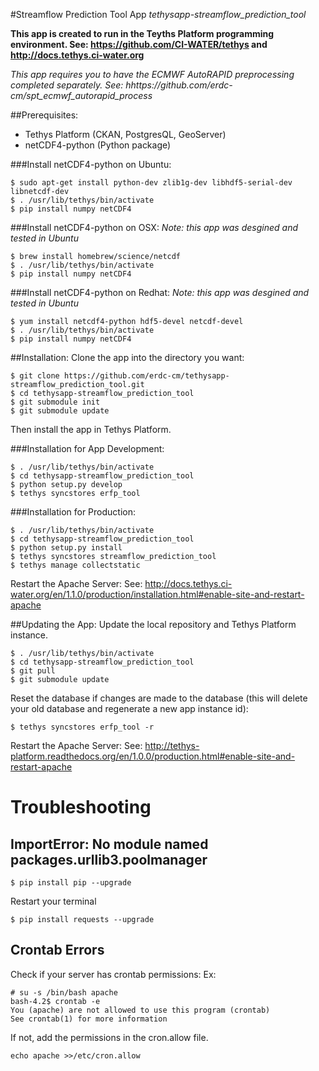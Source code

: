 #Streamflow Prediction Tool App
*tethysapp-streamflow_prediction_tool*

**This app is created to run in the Teyths Platform programming environment.
See: https://github.com/CI-WATER/tethys and http://docs.tethys.ci-water.org**

*This app requires you to have the ECMWF AutoRAPID preprocessing completed 
separately. See: hhttps://github.com/erdc-cm/spt_ecmwf_autorapid_process*

##Prerequisites:
- Tethys Platform (CKAN, PostgresQL, GeoServer)
- netCDF4-python (Python package)

###Install netCDF4-python on Ubuntu:
```
$ sudo apt-get install python-dev zlib1g-dev libhdf5-serial-dev libnetcdf-dev
$ . /usr/lib/tethys/bin/activate
$ pip install numpy netCDF4
```
###Install netCDF4-python on OSX:
*Note: this app was desgined and tested in Ubuntu*
```
$ brew install homebrew/science/netcdf
$ . /usr/lib/tethys/bin/activate
$ pip install numpy netCDF4
```
###Install netCDF4-python on Redhat:
*Note: this app was desgined and tested in Ubuntu*
```
$ yum install netcdf4-python hdf5-devel netcdf-devel
$ . /usr/lib/tethys/bin/activate
$ pip install numpy netCDF4
```
##Installation:
Clone the app into the directory you want:
```
$ git clone https://github.com/erdc-cm/tethysapp-streamflow_prediction_tool.git
$ cd tethysapp-streamflow_prediction_tool
$ git submodule init
$ git submodule update
```
Then install the app in Tethys Platform.

###Installation for App Development:
```
$ . /usr/lib/tethys/bin/activate
$ cd tethysapp-streamflow_prediction_tool
$ python setup.py develop
$ tethys syncstores erfp_tool
```
###Installation for Production:
```
$ . /usr/lib/tethys/bin/activate
$ cd tethysapp-streamflow_prediction_tool
$ python setup.py install
$ tethys syncstores streamflow_prediction_tool
$ tethys manage collectstatic
```
Restart the Apache Server:
See: http://docs.tethys.ci-water.org/en/1.1.0/production/installation.html#enable-site-and-restart-apache

##Updating the App:
Update the local repository and Tethys Platform instance.
```
$ . /usr/lib/tethys/bin/activate
$ cd tethysapp-streamflow_prediction_tool
$ git pull
$ git submodule update
```
Reset the database if changes are made to the database (this will delete your old database and regenerate a new app instance id):
```
$ tethys syncstores erfp_tool -r
```
Restart the Apache Server:
See: http://tethys-platform.readthedocs.org/en/1.0.0/production.html#enable-site-and-restart-apache

# Troubleshooting
## ImportError: No module named packages.urllib3.poolmanager
```
$ pip install pip --upgrade
```
Restart your terminal
```
$ pip install requests --upgrade
```
## Crontab Errors
Check if your server has crontab permissions:
Ex:
```
# su -s /bin/bash apache
bash-4.2$ crontab -e
You (apache) are not allowed to use this program (crontab)
See crontab(1) for more information
```
If not, add the permissions in the cron.allow file.
```
echo apache >>/etc/cron.allow
```
